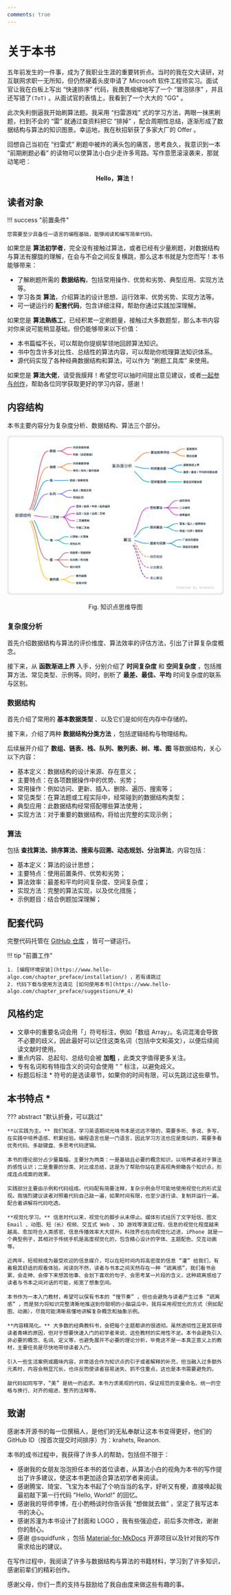 ```yaml
---
comments: true
---
```


# 关于本书

五年前发生的一件事，成为了我职业生涯的重要转折点。当时的我在交大读研，对互联网求职一无所知，但仍然硬着头皮申请了 Microsoft 软件工程师实习。面试官让我在白板上写出 “快速排序” 代码，我畏畏缩缩地写了一个 “冒泡排序” ，并且还写错了` (ToT) ` 。从面试官的表情上，我看到了一个大大的 "GG" 。

此次失利倒逼我开始刷算法题。我采用 “扫雷游戏” 式的学习方法，两眼一抹黑刷题，扫到不会的 “雷” 就通过查资料把它 “排掉” ，配合周期性总结，逐渐形成了数据结构与算法的知识图景。幸运地，我在秋招斩获了多家大厂的 Offer 。

回想自己当初在 “扫雷式” 刷题中被炸的满头包的痛苦，思考良久，我意识到一本 “前期刷题必看” 的读物可以使算法小白少走许多弯路。写作意愿滚滚袭来，那就动笔吧：

<h4 align="center"> Hello，算法！ </h4>

## 读者对象

!!! success "前置条件"

    您需要至少具备任一语言的编程基础，能够阅读和编写简单代码。

如果您是 **算法初学者**，完全没有接触过算法，或者已经有少量刷题，对数据结构与算法有朦胧的理解，在会与不会之间反复横跳，那么这本书就是为您而写！本书能够带来：

- 了解刷题所需的 **数据结构**，包括常用操作、优势和劣势、典型应用、实现方法等。
- 学习各类 **算法**，介绍算法的设计思想、运行效率、优势劣势、实现方法等。
- 可一键运行的 **配套代码**，包含详细注释，帮助你通过实践加深理解。

如果您是 **算法熟练工**，已经积累一定刷题量，接触过大多数题型，那么本书内容对你来说可能稍显基础，但仍能够带来以下价值：

- 本书篇幅不长，可以帮助你提纲挈领地回顾算法知识。
- 书中包含许多对比性、总结性的算法内容，可以帮助你梳理算法知识体系。
- 源代码实现了各种经典数据结构和算法，可以作为 “刷题工具库” 来使用。

如果您是 **算法大佬**，请受我膜拜！希望您可以抽时间提出意见建议，或者[一起参与创作](https://www.hello-algo.com/chapter_preface/contribution/)，帮助各位同学获取更好的学习内容，感谢！

## 内容结构

本书主要内容分为复杂度分析、数据结构、算法三个部分。

![mindmap](index.assets/mindmap.png)

<p align="center"> Fig. 知识点思维导图 </p>

### 复杂度分析

首先介绍数据结构与算法的评价维度、算法效率的评估方法，引出了计算复杂度概念。

接下来，从 **函数渐进上界** 入手，分别介绍了 **时间复杂度** 和 **空间复杂度** ，包括推算方法、常见类型、示例等。同时，剖析了 **最差、最佳、平均** 时间复杂度的联系与区别。

### 数据结构

首先介绍了常用的 **基本数据类型** 、以及它们是如何在内存中存储的。

接下来，介绍了两种 **数据结构分类方法** ，包括逻辑结构与物理结构。

后续展开介绍了 **数组、链表、栈、队列、散列表、树、堆、图** 等数据结构，关心以下内容：

- 基本定义：数据结构的设计来源、存在意义；
- 主要特点：在各项数据操作中的优势、劣势；
- 常用操作：例如访问、更新、插入、删除、遍历、搜索等；
- 常见类型：在算法题或工程实际中，经常碰到的数据结构类型；
- 典型应用：此数据结构经常搭配哪些算法使用；
- 实现方法：对于重要的数据结构，将给出完整的实现示例；

### 算法

包括 **查找算法、排序算法、搜索与回溯、动态规划、分治算法**，内容包括：

- 基本定义：算法的设计思想；
- 主要特点：使用前置条件、优势和劣势；
- 算法效率：最差和平均时间复杂度、空间复杂度；
- 实现方法：完整的算法实现，以及优化措施；
- 示例题目：结合例题加深理解；

## 配套代码

完整代码托管在 [GitHub 仓库](https://github.com/krahets/hello-algo) ，皆可一键运行。

!!! tip "前置工作"

    1. [编程环境安装](https://www.hello-algo.com/chapter_preface/installation/) ，若有请跳过
    2. 代码下载与使用方法请见 [如何使用本书](https://www.hello-algo.com/chapter_preface/suggestions/#_4)

## 风格约定

- 文章中的重要名词会用「」符号标注，例如「数组 Array」。名词混淆会导致不必要的歧义，因此最好可以记住这类名词（包括中文和英文），以便后续阅读文献时使用。
- 重点内容、总起句、总结句会被 **加粗** ，此类文字值得更多关注。
- 专有名词和有特指含义的词句会使用 “ ” 标注，以避免歧义。
- 标题后标注 * 符号的是选读章节，如果你的时间有限，可以先跳过这些章节。

## 本书特点 *

??? abstract "默认折叠，可以跳过"

    **以实践为主。** 我们知道，学习英语期间光啃书本是远远不够的，需要多听、多说、多写，在实践中培养语感、积累经验。编程语言也是一门语言，因此学习方法也应是类似的，需要多看优秀代码、多敲键盘、多思考代码逻辑。
    
    本书的理论部分占少量篇幅，主要分为两类：一是基础且必要的概念知识，以培养读者对于算法的感性认识；二是重要的分类、对比或总结，这是为了帮助你站在更高视角俯瞰各个知识点，形成连点成面的效果。
    
    实践部分主要由示例和代码组成。代码配有简要注释，复杂示例会尽可能地使用视觉化的形式呈现。我强烈建议读者对照着代码自己敲一遍，如果时间有限，也至少逐行读、复制并运行一遍，配合着讲解将代码吃透。
    
    **视觉化学习。** 信息时代以来，视觉化的脚步从未停止。媒体形式经历了文字短信、图文 Email 、动图、短（长）视频、交互式 Web 、3D 游戏等演变过程，信息的视觉化程度越来越高、愈加符合人类感官、信息传播效率大大提升。科技界也在向视觉化迈进，iPhone 就是一个典型例子，其相对于传统手机是高度视觉化的，包含精心设计的字体、主题配色、交互动画等。
    
    近两年，短视频成为最受欢迎的信息媒介，可以在短时间内将高密度的信息 “灌” 给我们，有着极其舒适的观看体验。阅读则不然，读者与书本之间天然存在一种 “疏离感”，我们看书会累、会走神、会停下来想其他事、会划下喜欢的句子、会思考某一片段的含义，这种疏离感给了读者与书本之间对话的可能，拓宽了想象空间。
    
    本书作为一本入门教材，希望可以保有书本的 “慢节奏” ，但也会避免与读者产生过多 “疏离感” ，而是努力将知识完整清晰地推送到你聪明的小脑袋瓜中。我将采用视觉化的方式（例如配图、动画），尽我可能清晰易懂地讲解复杂概念和抽象示例。
    
    **内容精简化。** 大多数的经典教科书，会把每个主题都讲的很透彻。虽然透彻性正是其获得读者青睐的原因，但对于想要快速入门的初学者来说，这些教材的实用性不足。本书会避免引入非必要的概念、名词、定义等，也避免展开不必要的理论分析，毕竟这不是一本真正意义上的教材，主要任务是尽快地带领读者入门。
    
    引入一些生活案例或趣味内容，非常适合作为知识点的引子或者解释的补充，但当融入过多额外元素时，内容会稍显冗长，也许反而使读者容易迷失、抓不住重点，这也是本书需要避免的。
    
    敲代码如同写字，“美” 是统一的追求。本书力求美观的代码，保证规范的变量命名、统一的空格与换行、对齐的缩进、整齐的注释等。

## 致谢

感谢本开源书的每一位撰稿人，是他们的无私奉献让这本书变得更好，他们的 GitHub ID（按首次提交时间排序）为：krahets, Reanon.

本书的成书过程中，我获得了许多人的帮助，包括但不限于：

- 感谢我的女朋友泡泡担任本书的首位读者，从算法小白的视角为本书的写作提出了许多建议，使这本书更加适合算法初学者来阅读。
- 感谢腾宝、琦宝、飞宝为本书起了个响当当的名字，好听又有梗，直接唤起我最初敲下第一行代码 "Hello, World!" 的回忆。
- 感谢我的导师李博，在小酌畅谈时你告诉我 “想做就去做” ，坚定了我写这本书的决心。
- 感谢苏潼为本书设计了封面和 LOGO ，我有些强迫症，前后多次修改，谢谢你的耐心。
- 感谢 @squidfunk ，包括 [Material-for-MkDocs](https://github.com/squidfunk/mkdocs-material/tree/master) 开源项目以及针对我的写作需求给出的建议。

在写作过程中，我阅读了许多与数据结构与算法的书籍材料，学习到了许多知识，感谢前辈们的精彩创作。

感谢父母，你们一贯的支持与鼓励给了我自由度来做这些有趣的事。
